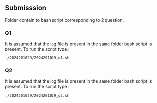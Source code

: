 ## Submisssion

Folder contain to bash script corresponding to 2 question.

### Q1

It is assumed that the log file is present in the same folder bash script is present. To run the script type :

`./2024201029/2024201029_q1.sh`

### Q2

It is assumed that the log file is present in the same folder bash script is present. To run the script type :

`./2024201029/2024201029_q2.sh`
